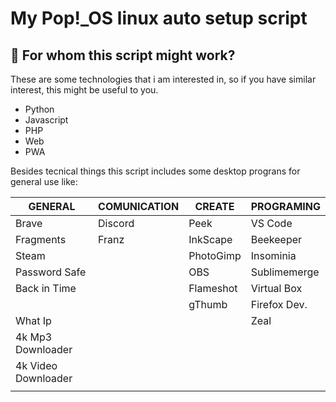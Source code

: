 # My Pop!\_OS linux auto setup script

## :pencil: For whom this script might work?
These are some technologies that i am interested in, so if you have similar interest, this might be useful to you.

- Python
- Javascript
- PHP
- Web
- PWA

Besides tecnical things this script includes some desktop prograns for general use like:

| GENERAL             | COMUNICATION | CREATE          | PROGRAMING  |
|---------------------|--------------|-----------------|-------------|
| Brave               | Discord      | Peek            | VS Code     |
| Fragments           | Franz        | InkScape        | Beekeeper   |
| Steam               |              | PhotoGimp       | Insominia   |
| Password Safe       |              | OBS             | Sublimemerge|
| Back in Time        |              | Flameshot       | Virtual Box |
|                     |              | gThumb          | Firefox Dev.|
| What Ip             |              |                 | Zeal        |
| 4k Mp3 Downloader   |              |                 |             |
| 4k Video Downloader |              |                 |             |
|                     |              |                 |             |
